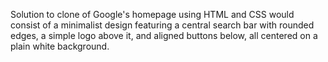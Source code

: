 Solution to clone of Google's homepage using HTML and CSS would consist of a minimalist design featuring a central search bar with rounded edges, a simple logo above it, and aligned buttons below, all centered on a plain white background.
